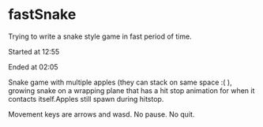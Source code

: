 # fastSnake
Trying to write a snake style game in fast period of time.

Started at 12:55

Ended at 02:05

Snake game with multiple apples (they can stack on same space :( ), growing snake on a wrapping plane that has a hit stop animation for when it contacts itself.Apples still spawn during hitstop.

Movement keys are arrows and wasd.
No pause.
No quit.
